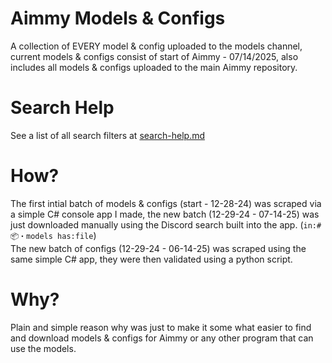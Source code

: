# Aimmy Models & Configs
A collection of EVERY model & config uploaded to the models channel, current models & configs consist of start of Aimmy - 07/14/2025, also includes all models & configs uploaded to the main Aimmy repository.
# Search Help
See a list of all search filters at [search-help.md](https://github.com/whoswhip/aimmy-models/blob/main/search-help.md)
# How?
The first intial batch of models & configs (start - 12-28-24) was scraped via a simple C# console app I made, the new batch (12-29-24 - 07-14-25) was just downloaded manually using the Discord search built into the app. (`in:#📦・models has:file`)  
The new batch of configs (12-29-24 - 06-14-25) was scraped using the same simple C# app, they were then validated using a python script.
# Why?
Plain and simple reason why was just to make it some what easier to find and download models & configs for Aimmy or any other program that can use the models.
